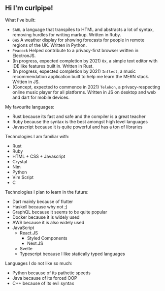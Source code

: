 ## Hi I'm curlpipe!

What I've built:

 - `SAHL` a language that transpiles to HTML and abstracts a lot of syntax, removing hurdles for writing markup. Written in Ruby.
 - `GWS` A weather display for showing forecasts for people in remote regions of the UK. Written in Python.
 - `Peacock` Helped contribute to a privacy-first browser written in ElectronJS.
 - (In progress, expected completion by 2021) `Ox`, a simple text editor with IDE like features built in. Written in Rust.
 - (In progress, expected completion by 2021) `Inflect`, a music recommendation application built to help me learn the MERN stack. Written in JS.
 - (Concept, expected to commence in 2021) `Telekon`, a privacy-respecting online music player for all platforms. Written in JS on desktop and web and dart for mobile devices.

My favourite languages:

 - Rust because its fast and safe and the compiler is a great teacher
 - Ruby because the syntax is the best amongst high level languages
 - Javascript because it is quite powerful and has a ton of libraries

Technologies I am familiar with:

 - Rust
 - Ruby
 - HTML + CSS + Javascript
 - Crystal
 - Nim
 - Python
 - Vim Script
 - C

Technologies I plan to learn in the future:

 - Dart mainly because of flutter
 - Haskell because why not ;)
 - GraphQL because it seems to be quite popular
 - Docker because it is widely used
 - AWS because it is also widely used
 - JavaScript
    - React.JS
        - Styled Components
        - Next.JS
    - Svelte
    - Typescript because I like statically typed languages

Languages I do not like so much:

 - Python because of its pathetic speeds
 - Java because of its forced OOP
 - C++ because of its evil syntax
